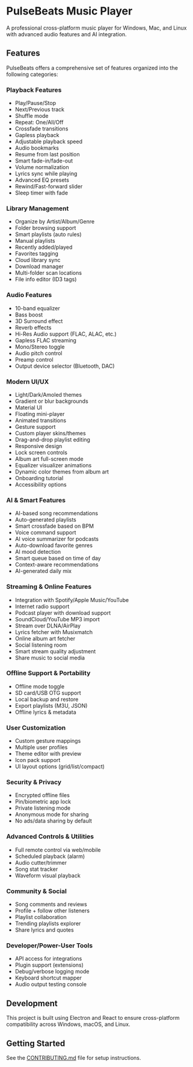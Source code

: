 # PulseBeats Music Player

A professional cross-platform music player for Windows, Mac, and Linux with advanced audio features and AI integration.

## Features

PulseBeats offers a comprehensive set of features organized into the following categories:

### Playback Features
- Play/Pause/Stop
- Next/Previous track
- Shuffle mode
- Repeat: One/All/Off
- Crossfade transitions
- Gapless playback
- Adjustable playback speed
- Audio bookmarks
- Resume from last position
- Smart fade-in/fade-out
- Volume normalization
- Lyrics sync while playing
- Advanced EQ presets
- Rewind/Fast-forward slider
- Sleep timer with fade

### Library Management
- Organize by Artist/Album/Genre
- Folder browsing support
- Smart playlists (auto rules)
- Manual playlists
- Recently added/played
- Favorites tagging
- Cloud library sync
- Download manager
- Multi-folder scan locations
- File info editor (ID3 tags)

### Audio Features
- 10-band equalizer
- Bass boost
- 3D Surround effect
- Reverb effects
- Hi-Res Audio support (FLAC, ALAC, etc.)
- Gapless FLAC streaming
- Mono/Stereo toggle
- Audio pitch control
- Preamp control
- Output device selector (Bluetooth, DAC)

### Modern UI/UX
- Light/Dark/Amoled themes
- Gradient or blur backgrounds
- Material UI
- Floating mini-player
- Animated transitions
- Gesture support
- Custom player skins/themes
- Drag-and-drop playlist editing
- Responsive design
- Lock screen controls
- Album art full-screen mode
- Equalizer visualizer animations
- Dynamic color themes from album art
- Onboarding tutorial
- Accessibility options

### AI & Smart Features
- AI-based song recommendations
- Auto-generated playlists
- Smart crossfade based on BPM
- Voice command support
- AI voice summarizer for podcasts
- Auto-download favorite genres
- AI mood detection
- Smart queue based on time of day
- Context-aware recommendations
- AI-generated daily mix

### Streaming & Online Features
- Integration with Spotify/Apple Music/YouTube
- Internet radio support
- Podcast player with download support
- SoundCloud/YouTube MP3 import
- Stream over DLNA/AirPlay
- Lyrics fetcher with Musixmatch
- Online album art fetcher
- Social listening room
- Smart stream quality adjustment
- Share music to social media

### Offline Support & Portability
- Offline mode toggle
- SD card/USB OTG support
- Local backup and restore
- Export playlists (M3U, JSON)
- Offline lyrics & metadata

### User Customization
- Custom gesture mappings
- Multiple user profiles
- Theme editor with preview
- Icon pack support
- UI layout options (grid/list/compact)

### Security & Privacy
- Encrypted offline files
- Pin/biometric app lock
- Private listening mode
- Anonymous mode for sharing
- No ads/data sharing by default

### Advanced Controls & Utilities
- Full remote control via web/mobile
- Scheduled playback (alarm)
- Audio cutter/trimmer
- Song stat tracker
- Waveform visual playback

### Community & Social
- Song comments and reviews
- Profile + follow other listeners
- Playlist collaboration
- Trending playlists explorer
- Share lyrics and quotes

### Developer/Power-User Tools
- API access for integrations
- Plugin support (extensions)
- Debug/verbose logging mode
- Keyboard shortcut mapper
- Audio output testing console

## Development

This project is built using Electron and React to ensure cross-platform compatibility across Windows, macOS, and Linux.

## Getting Started

See the [CONTRIBUTING.md](CONTRIBUTING.md) file for setup instructions.